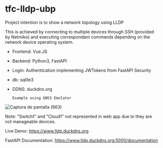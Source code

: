 # tfc-lldp-ubp

Project intention is to show a network topology using LLDP

This is achieved by connecting to multiple devices through SSH (provided by Netmiko) and executing correspondant commands depending on the network device operating system.

* Frontend: Vue.JS

* Backend: Python3, FastAPI

* Login: Authentication implementing JWTokens from FastAPI Security

* db: sqlite3

* DDNS: duckdns.org

      Example using GNS3 Emulator

![Captura de pantalla (863)](https://user-images.githubusercontent.com/70659542/159499409-9cf6481f-19cb-4994-819c-e666b998432a.png)


Note: "Switch1" and "Cloud1" not represented in web app due to they are not manageable devices.


Live Demo: https://www.lldp.duckdns.org

FastAPI Documentation: https://www.lldp.duckdns.org:5000/documentation

